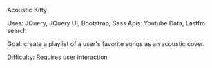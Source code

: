 Acoustic Kitty

Uses: JQuery, JQuery UI, Bootstrap, Sass
Apis: Youtube Data, Lastfm search

Goal: create a playlist of a user's favorite songs as an acoustic cover.

Difficulty: Requires user interaction